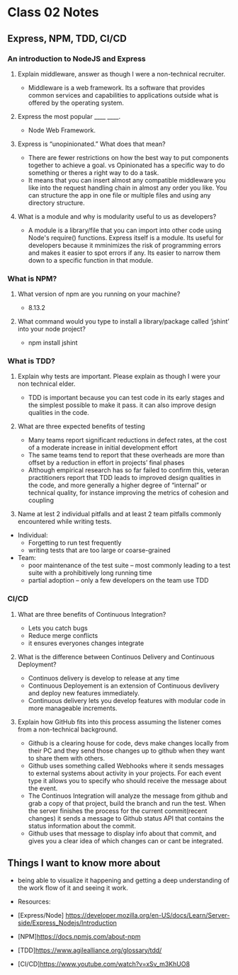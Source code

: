 # Class 02 Notes

## Express, NPM, TDD, CI/CD

### An introduction to NodeJS and Express

1. Explain middleware, answer as though I were a non-technical recruiter.
   - Middleware is a web framework. Its a software that provides common services and capabilities to applications outside what is offered by the operating system.
2. Express the most popular ____ ____.
   - Node Web Framework.
3. Express is “unopinionated.” What does that mean?

   - There are fewer restrictions on how the best way to put components together to achieve a goal. vs Opinionated has a specific way to do something or theres a right way to do a task.
    - It means that you can insert almost any compatible middleware you like into the request handling chain in almost any order you like. You can structure the app in one file or multiple files and using any directory structure.

4. What is a module and why is modularity useful to us as developers?
    - A module is a library/file that you can import into other code using Node's require() functions. Express itself is a module. Its useful for developers because it mminimizes the risk of programming errors and makes it easier to spot errors if any. Its easier to narrow them down to a specific function in that module.

### What is NPM?

1. What version of npm are you running on your machine?
   - 8.13.2
2. What command would you type to install a library/package called ‘jshint’ into your node project?

    - npm install jshint

### What is TDD?

1. Explain why tests are important. Please explain as though I were your non technical elder.
   - TDD is important because you can test code in its early stages and the simplest possible to make it pass. it can also improve design qualities in the code.
2. What are three expected benefits of testing

    - Many teams report significant reductions in defect rates, at the cost of a moderate increase in initial development effort
    - The same teams tend to report that these overheads are more than offset by a reduction in effort in projects’ final phases
    - Although empirical research has so far failed to confirm this, veteran practitioners report that TDD leads to improved design qualities in the code, and more generally a higher degree of “internal” or technical quality, for instance improving the metrics of cohesion and coupling

3. Name at lest 2 individual pitfalls and at least 2 team pitfalls commonly encountered while writing tests.
- Individual:
  - Forgetting to run test frequently
  - writing tests that are too large or coarse-grained
- Team:
  - poor maintenance of the test suite – most commonly leading to a test suite with a prohibitively long running time
  - partial adoption – only a few developers on the team use TDD

### CI/CD

1. What are three benefits of Continuous Integration?
    - Lets you catch bugs
    - Reduce merge conflicts
    - it ensures everyones changes integrate

2. What is the difference between Continuos Delivery and Continuous Deployment?
    - Continuos delivery is develop to release at any time
    - Continuous Deployement is an extension of Continuous devlivery and deploy new features immediately. 
    - Continuous delivery lets you develop features with modular code in more manageable increments.

3. Explain how GitHub fits into this process assuming the listener comes from a non-technical background.
    - Github is a clearing house for code, devs make changes locally from their PC and they send those changes up to github when they want to share them with others.
    - Github uses something called Webhooks where it sends messages to external systems about activity in your projects. For each event type it allows you to specify who should receive the message about the event.
    - The Continuos Integration will analyze the message from github and grab a copy of that project, build the branch and run the test. When the server finishes the process for the current commit(recent changes) it sends a message to Github status API that contains the status information about the commit.
    - Github uses that message to display info about that commit, and gives you a clear idea of which changes can or cant be integrated.



## Things I want to know more about
- being able to visualize it happening and getting a deep understanding of the work flow of it and seeing it work.


- Resources: 
 - [Express/Node] <https://developer.mozilla.org/en-US/docs/Learn/Server-side/Express_Nodejs/Introduction>
 - [NPM]<https://docs.npmjs.com/about-npm>
 - [TDD]<https://www.agilealliance.org/glossary/tdd/>
- [CI/CD]<https://www.youtube.com/watch?v=xSv_m3KhUO8>
